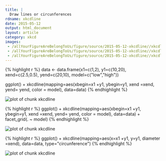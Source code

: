 ```yaml
---
title: |
  Draw lines or circunferences
rdname: xkcdline
date: 2015-05-12
output: html_document
layout: article
category: xkcd
images:
 - /allYourFigureAreBelongToUs/figure/source/2015-05-12-xkcdline//xkcdline-1.png
 - /allYourFigureAreBelongToUs/figure/source/2015-05-12-xkcdline//xkcdline-2.png
 - /allYourFigureAreBelongToUs/figure/source/2015-05-12-xkcdline//xkcdline-3.png
---
```





{% highlight r %}
data <- data.frame(x1=c(1,2), y1=c(10,20), xend=c(2.5,0.5),
yend=c(20,10), model=c("low","high"))

ggplot() + xkcdline(mapping=aes(xbegin=x1 +y1, ybegin=y1, xend =xend, yend= yend,
color = model), data=data)
{% endhighlight %}

![plot of chunk xkcdline](/allYourFigureAreBelongToUs/figure/source/2015-05-12-xkcdline/xkcdline-1.png) 

{% highlight r %}
ggplot() + xkcdline(mapping=aes(xbegin=x1 +y1, ybegin=y1, xend =xend, yend= yend,
color = model), data=data) + facet_grid(. ~ model)
{% endhighlight %}

![plot of chunk xkcdline](/allYourFigureAreBelongToUs/figure/source/2015-05-12-xkcdline/xkcdline-2.png) 

{% highlight r %}
ggplot() + xkcdline(mapping=aes(x=x1 +y1, y=y1, diameter =xend), data=data, type="circunference")
{% endhighlight %}

![plot of chunk xkcdline](/allYourFigureAreBelongToUs/figure/source/2015-05-12-xkcdline/xkcdline-3.png) 
